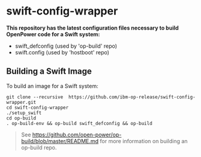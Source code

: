 # swift-config-wrapper

**This repository has the latest configuration files necessary to build OpenPower code for a Swift system:**
* swift_defconfig (used by 'op-build' repo)
* swift.config (used by 'hostboot' repo)

## Building a Swift Image

To build an image for a Swift system:

```
git clone --recursive  https://github.com/ibm-op-release/swift-config-wrapper.git
cd swift-config-wrapper
./setup_swift
cd op-build
. op-build-env && op-build swift_defconfig && op-build
```


> See https://github.com/open-power/op-build/blob/master/README.md for more information on building an op-build repo.

